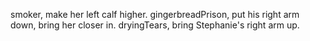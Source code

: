 smoker, make her left calf higher.
gingerbreadPrison, put his right arm down, bring her closer in.
dryingTears, bring Stephanie's right arm up.